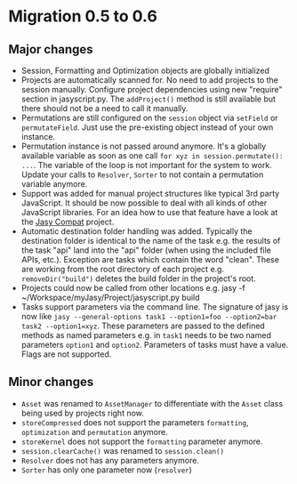 Migration 0.5 to 0.6
====================

Major changes
-------------

- Session, Formatting and Optimization objects are globally initialized
- Projects are automatically scanned for. No need to add projects to the session manually. Configure project dependencies using new "require" section in jasyscript.py. The `addProject()` method is still available but there should not be a need to call it manually.
- Permutations are still configured on the `session` object via `setField` or `permutateField`. Just use the pre-existing object instead of your own instance.
- Permutation instance is not passed around anymore. It's a globally available variable as soon as one call `for xyz in session.permutate(): ...`. The variable of the loop is not important for the system to work. Update your calls to `Resolver`, `Sorter` to not contain a permutation variable anymore.
- Support was added for manual project structures like typical 3rd party JavaScript. It should be now possible to deal with all kinds of other JavaScript libraries. For an idea how to use that feature have a look at the [Jasy Compat](https://github.com/zynga/jasy-compat) project.
- Automatic destination folder handling was added. Typically the destination folder is identical to the name of the task e.g. the results of the task "api" land into the "api" folder (when using the included file APIs, etc.). Exception are tasks which contain the word "clean". These are working from the root directory of each project e.g. `removeDir("build")` deletes the build folder in the project's root.
- Projects could now be called from other locations e.g. jasy -f ~/Workspace/myJasy/Project/jasyscript.py build
- Tasks support parameters via the command line. The signature of jasy is now like `jasy --general-options task1 --option1=foo --option2=bar task2 --option1=xyz`. These parameters are passed to the defined methods as named parameters e.g. in `task1` needs to be two named parameters `option1` and `option2`. Parameters of tasks must have a value. Flags are not supported.

Minor changes
-------------

- `Asset` was renamed to `AssetManager` to differentiate with the `Asset` class being used by projects right now.
- `storeCompressed` does not support the parameters `formatting`, `optimization` and `permutation` anymore.
- `storeKernel` does not support the `formatting` parameter anymore.
- `session.clearCache()` was renamed to `session.clean()`
- `Resolver` does not has any parameters anymore.
- `Sorter` has only one parameter now (`resolver`)
